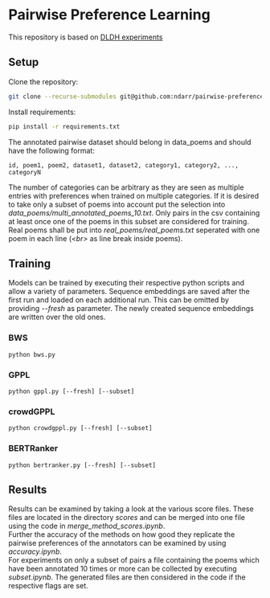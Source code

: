 # Pairwise Preference Learning 
This repository is based on [DLDH experiments](https://github.com/potamides/dldh-experiments)

## Setup

Clone the repository:
```sh
git clone --recurse-submodules git@github.com:ndarr/pairwise-preference-learning.git
```

Install requirements:

```sh
pip install -r requirements.txt
```

The annotated pairwise dataset should belong in data_poems and should have the following format:
```
id, poem1, poem2, dataset1, dataset2, category1, category2, ..., categoryN
```
The number of categories can be arbitrary as they are seen as multiple entries with preferences when trained on multiple categories.
If it is desired to take only a subset of poems into account put the selection into *data_poems/multi_annotated_poems_10.txt*. Only pairs in the csv containing at least once one of the poems in this subset are considered for training.
Real poems shall be put into *real_poems/real_poems.txt* seperated with one poem in each line (*\<br>* as line break inside poems).

## Training
Models can be trained by executing their respective python scripts and allow a variety of parameters.
Sequence embeddings are saved after the first run and loaded on each additional run. This can be omitted by providing *--fresh* as parameter. The newly created sequence embeddings are written over the old ones.
### BWS
```shell
python bws.py
```

### GPPL
```shell
python gppl.py [--fresh] [--subset]
```

### crowdGPPL
```shell
python crowdgppl.py [--fresh] [--subset]
```

### BERTRanker
```shell
python bertranker.py [--fresh] [--subset]
```

## Results
Results can be examined by taking a look at the various score files. These files are located in the directory *scores* and can be merged into one file using the code in *merge_method_scores.ipynb*. <br>
Further the accuracy of the methods on how good they replicate the pairwise preferences of the annotators can be examined by using *accuracy.ipynb*.<br>
For experiments on only a subset of pairs a file containing the poems which have been annotated 10 times or more can be collected by executing *subset.ipynb*. The generated files are then considered in the code if the respective flags are set.
